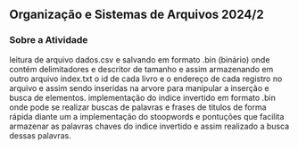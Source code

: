 <h2>Organização e Sistemas de Arquivos 2024/2</h2>

<h3>Sobre a Atividade</h3>
leitura de arquivo dados.csv e salvando em formato .bin (binário) onde contém delimitadores e descritor de tamanho e assim armazenando em outro arquivo index.txt o id de cada livro e o endereço de cada registro no arquivo e assim sendo inseridas na arvore para manipular a inserção e busca de elementos.
implementação do indice invertido em formato .bin onde pode se realizar buscas de palavras e frases de titulos de forma rápida diante um a implementação do stoopwords e pontuções que facilita armazenar as palavras chaves do indice invertido e assim realizado a busca dessas palavras.
